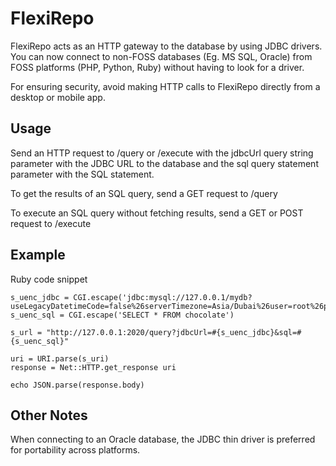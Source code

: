 # FlexiRepo

FlexiRepo acts as an HTTP gateway to the database by using JDBC drivers. You can now connect 
to non-FOSS databases (Eg. MS SQL, Oracle) from FOSS platforms (PHP, Python, Ruby) without
having to look for a driver.

For ensuring security, avoid making HTTP calls to FlexiRepo directly from a desktop or mobile app.

## Usage

Send an HTTP request to /query or /execute with the jdbcUrl query string parameter with the JDBC URL to the database and the sql query statement parameter with the SQL statement.

To get the results of an SQL query, send a GET request to /query

To execute an SQL query without fetching results, send a GET or POST request to /execute

## Example

Ruby code snippet

```
s_uenc_jdbc = CGI.escape('jdbc:mysql://127.0.0.1/mydb?useLegacyDatetimeCode=false%26serverTimezone=Asia/Dubai%26user=root%26password=donttellanyone')
s_uenc_sql = CGI.escape('SELECT * FROM chocolate')

s_url = "http://127.0.0.1:2020/query?jdbcUrl=#{s_uenc_jdbc}&sql=#{s_uenc_sql}"

uri = URI.parse(s_uri)
response = Net::HTTP.get_response uri

echo JSON.parse(response.body)
```

## Other Notes

When connecting to an Oracle database, the JDBC thin driver is preferred for portability across platforms.
